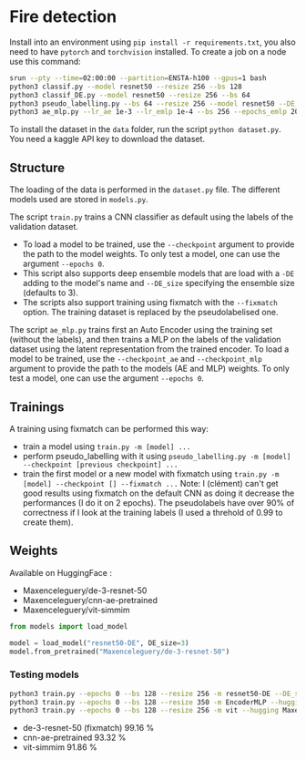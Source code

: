 # Fire detection

Install into an environment using `pip install -r requirements.txt`, you also need to have `pytorch` and `torchvision` installed.
To create a job on a node use this command:

```bash
srun --pty --time=02:00:00 --partition=ENSTA-h100 --gpus=1 bash
python3 classif.py --model resnet50 --resize 256 --bs 128
python3 classif_DE.py --model resnet50 --resize 256 --bs 64
python3 pseudo_labelling.py --bs 64 --resize 256 --model resnet50 --DE_size 3 --checkpoint ./training/de-98.pt
python3 ae_mlp.py --lr_ae 1e-3 --lr_emlp 1e-4 --bs 256 --epochs_emlp 20
```

To install the dataset in the `data` folder, run the script `python dataset.py`. You need a kaggle API key to download the dataset.

## Structure

The loading of the data is performed in the `dataset.py` file.
The different models used are stored in `models.py`. 

The script `train.py` trains a CNN classifier as default using the labels of the validation dataset.
- To load a model to be trained, use the `--checkpoint` argument to provide the path to the model weights. To only test a model, one can use the argument `--epochs 0`.
- This script also supports deep ensemble models that are load with a `-DE` adding to the model's name and `--DE_size` specifying the ensemble size (defaults to 3).
- The scripts also support training using fixmatch with the `--fixmatch` option. The training dataset is replaced by the pseudolabelised one.

The script `ae_mlp.py` trains first an Auto Encoder using the training set (without the labels), and then trains a MLP on the labels of the validation dataset using the latent representation from the trained encoder. To load a model to be trained, use the `--checkpoint_ae` and `--checkpoint_mlp` argument to provide the path to the models (AE and MLP) weights. To only test a model, one can use the argument `--epochs 0`.

## Trainings

A training using fixmatch can be performed this way:
- train a model using `train.py -m [model] ...`
- perform pseudo_labelling with it using `pseudo_labelling.py -m [model] --checkpoint [previous checkpoint] ...`
- train the first model or a new model with fixmatch using `train.py -m [model] --checkpoint [] --fixmatch ...`
Note: I (clément) can't get good results using fixmatch on the default CNN as doing it decrease the performances (I do it on 2 epochs). The pseudolabels have over 90% of correctness if I look at the training labels (I used a threhold of 0.99 to create them).

## Weights

Available on HuggingFace :
- Maxenceleguery/de-3-resnet-50
- Maxenceleguery/cnn-ae-pretrained
- Maxenceleguery/vit-simmim

```python
from models import load_model

model = load_model("resnet50-DE", DE_size=3)
model.from_pretrained("Maxenceleguery/de-3-resnet-50")
```

### Testing models

```bash
python3 train.py --epochs 0 --bs 128 --resize 256 -m resnet50-DE --DE_size 3 --hugging Maxenceleguery/de-3-resnet-50
python3 train.py --epochs 0 --bs 128 --resize 350 -m EncoderMLP --hugging Maxenceleguery/cnn-ae-pretrained
python3 train.py --epochs 0 --bs 128 --resize 256 -m vit --hugging Maxenceleguery/vit-simmim
```

- de-3-resnet-50 (fixmatch) 99.16 %
- cnn-ae-pretrained 93.32 %
- vit-simmim 91.86 %